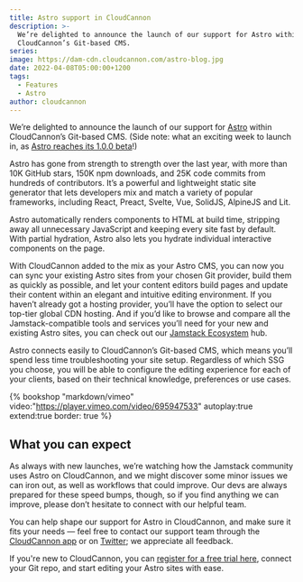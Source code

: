 ```yaml
---
title: Astro support in CloudCannon
description: >-
  We’re delighted to announce the launch of our support for Astro within
  CloudCannon’s Git-based CMS.
series:
image: https://dam-cdn.cloudcannon.com/astro-blog.jpg
date: 2022-04-08T05:00:00+1200
tags:
  - Features
  - Astro
author: cloudcannon
---
```

We’re delighted to announce the launch of our support for [Astro](https://astro.build/) within CloudCannon’s Git-based CMS. (Side note: what an exciting week to launch in, as [Astro reaches its 1.0.0 beta](https://astro.build/blog/launch-week/)\!)

Astro has gone from strength to strength over the last year, with more than 10K GitHub stars, 150K npm downloads, and 25K code commits from hundreds of contributors. It’s a powerful and lightweight static site generator that lets developers mix and match a variety of popular frameworks, including React, Preact, Svelte, Vue, SolidJS, AlpineJS and Lit. 

Astro automatically renders components to HTML at build time, stripping away all unnecessary JavaScript and keeping every site fast by default. With partial hydration, Astro also lets you hydrate individual interactive components on the page.

With CloudCannon added to the mix as your Astro CMS, you can now you can sync your existing Astro sites from your chosen Git provider, build them as quickly as possible, and let your content editors build pages and update their content within an elegant and intuitive editing environment. If you haven’t already got a hosting provider, you’ll have the option to select our top-tier global CDN hosting. And if you’d like to browse and compare all the Jamstack-compatible tools and services you’ll need for your new and existing Astro sites, you can check out our [Jamstack Ecosystem](https://cloudcannon.com/community/jamstack-ecosystem/) hub.

Astro connects easily to CloudCannon’s Git-based CMS, which means you’ll spend less time troubleshooting your site setup. Regardless of which SSG you choose, you will be able to configure the editing experience for each of your clients, based on their technical knowledge, preferences or use cases. 

{% bookshop "markdown/vimeo" video:"https://player.vimeo.com/video/695947533" autoplay:true extend:true border: true %}

## What you can expect

As always with new launches, we’re watching how the Jamstack community
uses Astro on CloudCannon, and we might discover some minor issues we can
iron out, as well as workflows that could improve. Our devs are always
prepared for these speed bumps, though, so if you find anything we can
improve, please don’t hesitate to connect with our helpful team.


You can help shape our support for Astro in CloudCannon, and make sure it
fits your needs — feel free to contact our support team through
the [CloudCannon app](https://app.cloudcannon.com/register?trial=cc_standard) or
on [Twitter](https://twitter.com/CloudCannon); we appreciate all feedback.


If you're new to CloudCannon, you can [register for a free trial
here](https://app.cloudcannon.com/register?trial=cc_standard), connect your Git repo, and start editing
your Astro sites with ease. 